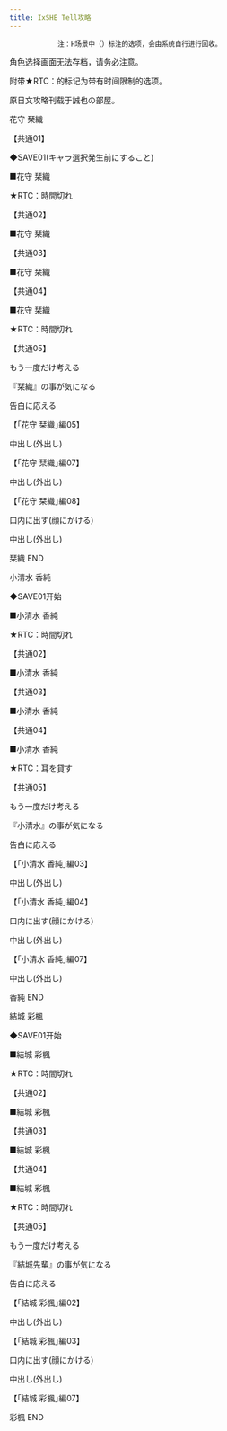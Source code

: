 ```yaml
---
title: IxSHE Tell攻略
---
```


                注：H场景中（）标注的选项，会由系统自行进行回收。

角色选择画面无法存档，请务必注意。

附带★RTC：的标记为带有时间限制的选项。

原日文攻略刊载于誠也の部屋。



花守 栞織



【共通01】

◆SAVE01(キャラ選択発生前にすること)

■花守 栞織

★RTC：時間切れ

【共通02】

■花守 栞織

【共通03】

■花守 栞織

【共通04】

■花守 栞織

★RTC：時間切れ

【共通05】

もう一度だけ考える

『栞織』の事が気になる

告白に応える

【｢花守 栞織｣編05】

中出し(外出し)

【｢花守 栞織｣編07】

中出し(外出し)

【｢花守 栞織｣編08】

口内に出す(顔にかける)

中出し(外出し)



栞織 END



小清水 香純



◆SAVE01开始

■小清水 香純

★RTC：時間切れ

【共通02】

■小清水 香純

【共通03】

■小清水 香純

【共通04】

■小清水 香純

★RTC：耳を貸す

【共通05】

もう一度だけ考える

『小清水』の事が気になる

告白に応える

【｢小清水 香純｣編03】

中出し(外出し)

【｢小清水 香純｣編04】

口内に出す(顔にかける)

中出し(外出し)

【｢小清水 香純｣編07】

中出し(外出し)



香純 END



結城 彩楓



◆SAVE01开始

■結城 彩楓

★RTC：時間切れ

【共通02】

■結城 彩楓

【共通03】

■結城 彩楓

【共通04】

■結城 彩楓

★RTC：時間切れ

【共通05】

もう一度だけ考える

『結城先輩』の事が気になる

告白に応える

【｢結城 彩楓｣編02】

中出し(外出し)

【｢結城 彩楓｣編03】

口内に出す(顔にかける)

中出し(外出し)

【｢結城 彩楓｣編07】



彩楓 END




              
